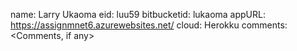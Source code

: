 name: Larry Ukaoma
eid: luu59
bitbucketid: lukaoma
appURL​: https://assignmnet6.azurewebsites.net/
cloud: Herokku
comments: <Comments, if any>
